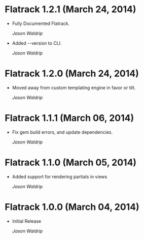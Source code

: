 # Flatrack 1.2.1 (March 24, 2014)

*   Fully Documented Flatrack.

    *Jason Waldrip*
    
*   Added --version to CLI.

    *Jason Waldrip*

# Flatrack 1.2.0 (March 24, 2014)

*   Moved away from custom templating engine in favor or tilt.

    *Jason Waldrip*

# Flatrack 1.1.1 (March 06, 2014)

*   Fix gem build errors, and update dependencies.

    *Jason Waldrip*

# Flatrack 1.1.0 (March 05, 2014)

*   Added support for rendering partials in views

    *Jason Waldrip*

# Flatrack 1.0.0 (March 04, 2014)

*   Initial Release

    *Jason Waldrip*

